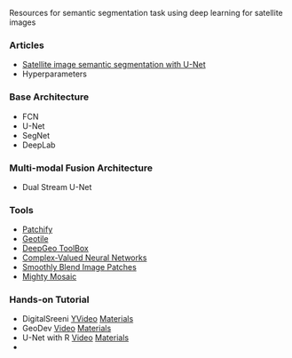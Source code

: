 Resources for semantic segmentation task using deep learning for satellite images

### Articles
* [Satellite image semantic segmentation with U-Net](https://medium.com/vooban-ai/satellite-image-segmentation-a-workflow-with-u-net-7ff992b2a56e)
* Hyperparameters

### Base Architecture
* FCN
* U-Net
* SegNet
* DeepLab

### Multi-modal Fusion Architecture
* Dual Stream U-Net

### Tools
* [Patchify](https://github.com/dovahcrow/patchify.py)
* [Geotile](https://github.com/iamtekson/geotile)
* [DeepGeo ToolBox](https://github.com/rvmaretto/deepgeo)
* [Complex-Valued Neural Networks](https://github.com/NEGU93/cvnn)
* [Smoothly Blend Image Patches](https://github.com/Vooban/Smoothly-Blend-Image-Patches)
* [Mighty Mosaic](https://github.com/AurelienColin/MightyMosaic)

### Hands-on Tutorial
* DigitalSreeni [YVideo](https://www.youtube.com/watch?v=jvZm8REF2KY) [Materials](https://github.com/bnsreenu/python_for_microscopists/tree/master/228_semantic_segmentation_of_aerial_imagery_using_unet)
* GeoDev [Video](#) [Materials](https://github.com/iamtekson/deep-learning-for-earth-observation)
* U-Net with R [Video](https://www.youtube.com/watch?v=N3CHgRlRqOA) [Materials](https://github.com/ricds/DL_RS_GEE)
* 
